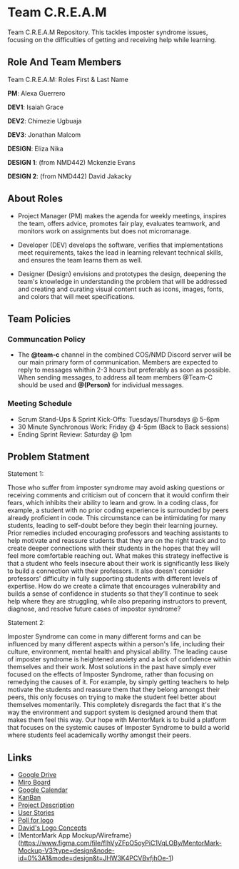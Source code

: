 # Team C.R.E.A.M
Team C.R.E.A.M Repository. This tackles imposter syndrome issues, focusing on the difficulties of getting and receiving help while learning.


## Role And Team Members
Team C.R.E.A.M: Roles First & Last Name


__PM__: Alexa Guerrero

__DEV1__: Isaiah Grace

__DEV2__: Chimezie Ugbuaja

__DEV3__: Jonathan Malcom

__DESIGN__: Eliza Nika

__DESIGN 1__: (from NMD442) Mckenzie Evans

__DESIGN 2__: (from NMD442) David Jakacky


## About Roles
* Project Manager (PM) makes the agenda for weekly meetings, inspires the team, offers advice, promotes fair play, evaluates teamwork, and monitors work on assignments but does not micromanage.
  
* Developer (DEV) develops the software, verifies that implementations meet requirements, takes the lead in learning relevant technical skills, and ensures the team learns them as well.

* Designer (Design) envisions and prototypes the design, deepening the team's knowledge in understanding the problem that will be addressed and creating and curating visual content such as icons, images, fonts, and colors that will meet specifications.

## Team Policies
### Communcation Policy
* The __@team-c__ channel in the combined COS/NMD Discord server will be our main primary form of communication. Members are expected to reply to messages whithin 2-3 hours but preferably as soon as possible. When sending messages, to address all team members @Team-C should be used and __@(Person)__ for individual messages.

### Meeting Schedule
* Scrum Stand-Ups & Sprint Kick-Offs: Tuesdays/Thursdays @ 5-6pm
* 30 Minute Synchronous Work: Friday @ 4-5pm (Back to Back sessions)
* Ending Sprint Review: Saturday @ 1pm



## Problem Statment
Statement 1:

Those who suffer from imposter syndrome may avoid asking questions or receiving comments and criticism out of concern that it would confirm their fears, which inhibits their ability to learn and grow. In a coding class, for example, a student with no prior coding experience is surrounded by peers already proficient in code. This circumstance can be intimidating for many students, leading to self-doubt before they begin their learning journey. Prior remedies included encouraging professors and teaching assistants to help motivate and reassure students that they are on the right track and to create deeper connections with their students in the hopes that they will feel more comfortable reaching out. What makes this strategy ineffective is that a student who feels insecure about their work is significantly less likely to build a connection with their professors. It also doesn't consider professors' difficulty in fully supporting students with different levels of expertise.  How do we create a climate that encourages vulnerability and builds a sense of confidence in students so that they’ll continue to seek help where they are struggling, while also preparing instructors to prevent, diagnose, and resolve future cases of impostor syndrome? 

Statement 2:

Imposter Syndrome can come in many different forms and can be influenced by many different aspects within a person's life, including their culture, environment, mental health and physical ability. The leading cause of imposter syndrome is heightened anxiety and a lack of confidence within themselves and their work. Most solutions in the past have simply ever focused on the effects of Imposter Syndrome, rather than focusing on remedying  the causes of it. For example, by simply getting teachers to help motivate the students and reassure them that they belong amongst their peers, this only focuses on trying to make the student feel better about themselves momentarily. This completely disregards the fact that it's the way the environment and support system is designed around them that makes them feel this way. Our hope with MentorMark is to build a platform that focuses on the systemic causes of Imposter Syndrome to build a world where students feel academically worthy amongst their peers.

## Links
* [Google Drive](https://drive.google.com/drive/u/0/folders/0ACeqdmZ1_nN4Uk9PVA)
* [Miro Board](https://miro.com/app/board/uXjVNfcEPWo=/?share_link_id=184606767617)
* [Google Calendar](https://calendar.google.com/calendar/embed?src=c_7bba563e82818d1173a24e233d69a664315f7c7cfdb4a2a2fc73d89ff0305eff%40group.calendar.google.com&ctz=America%2FNew_York)
* [KanBan](nmd442.atlassian.net)
* [Project Description](https://docs.google.com/document/d/1pYaFWD5ZjIMYsY10G6Tj2zTQovdf3BRFGm2aURBWf1c/edit?usp=sharing)
* [User Stories](https://docs.google.com/document/d/1yl5TXeCvfRcu4HLLEaKomIPF_wTQ4EDAqwn78GlSDbM/edit?usp=sharing)
* [Poll for logo](https://forms.gle/RVAcgvDBEfiSFBfB6)
* [David's Logo Concepts](https://drive.google.com/file/d/1i6xQqPnGXr6O4zTBSE-dzAMBrYRJE3pF/view?usp=sharing)
* [MentorMark App Mockup/Wireframe} (https://www.figma.com/file/fIhVyZFpO5oyPiC1VqLOBy/MentorMark-Mockup-V3?type=design&node-id=0%3A1&mode=design&t=JHW3K4PCVBvfjhOe-1)
